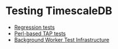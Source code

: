 # Testing TimescaleDB

- [Regression tests](pgtest/README.md)
- [Perl-based TAP tests](perl/README.md)
- [Background Worker Test Infrastructure](src/bgw/README.md)
